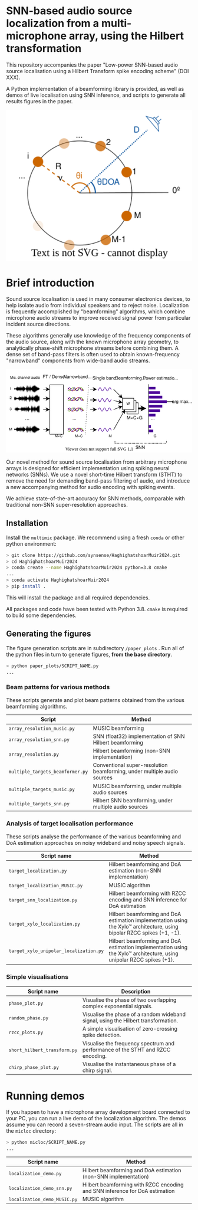 # SNN-based audio source localization from a multi-microphone array, using the Hilbert transformation

This repository accompanies the paper "Low-power SNN-based audio source localisation using a Hilbert Transform spike encoding scheme" (DOI XXX).

A Python implementation of a beamforming library is provided, as well as demos of live localisation using SNN inference, and scripts to generate all results figures in the paper.

<img src="figures/hilbert_beamforming/microphone_array.svg" alt="circular_microphone_array" style="zoom:200%;" />

# Brief introduction

Sound source localisation is used in many consumer electronics devices, to help isolate audio from individual speakers and to reject noise. Localization is frequently accomplished by "beamforming" algorithms, which combine microphone audio streams to improve received signal power from particular incident source directions.

These algorithms generally use knowledge of the frequency components of the audio source, along with the known microphone array geometry, to analytically phase-shift microphone streams before combining them. A dense set of band-pass filters is often used to obtain known-frequency "narrowband" components from wide-band audio streams.

<img src="figures/hilbert_beamforming/narrowband_beamforming.svg" alt="narrowband_beamforming" style="zoom: 150%;" />

Our novel method for sound source localisation from arbitrary microphone arrays is designed for efficient implementation using spiking neural networks (SNNs). We use a novel short-time Hilbert transform (STHT) to remove the need for demanding band-pass filtering of audio, and introduce a new accompanying method for audio encoding with spiking events.

We achieve state-of-the-art accuracy for SNN methods, comparable with traditional non-SNN super-resolution approaches.

## Installation

Install the `multimic` package. We recommend using a fresh `conda` or other python environment:

```bash
> git clone https://github.com/synsense/HaghighatshoarMuir2024.git
> cd HaghighatshoarMuir2024
> conda create --name HaghighatshoarMuir2024 python=3.8 cmake
...
> conda activate HaghighatshoarMuir2024
> pip install .
```

This will install the package and all required dependencies.

All packages and code have been tested with Python 3.8. `cmake` is required to build some dependencies.

## Generating the figures

The figure generation scripts are in subdirectory `/paper_plots` . Run all of the python files in turn to generate figures, **from the base directory**.

```bash
> python paper_plots/SCRIPT_NAME.py
...
```

### Beam patterns for various methods
These scripts generate and plot beam patterns obtained from the various beamforming algorithms.

| Script                           | Method                                                       |
| -------------------------------- | ------------------------------------------------------------ |
| `array_resolution_music.py`      | MUSIC beamforming                                            |
| `array_resolution_snn.py`        | SNN (float32) implementation of SNN Hilbert beamforming      |
| `array_resolution.py`            | Hilbert beamforming (non-SNN implementation)                 |
| `multiple_targets_beamformer.py` | Conventional super-resolution beamforming, under multiple audio sources |
| `multiple_targets_music.py`      | MUSIC beamforming, under multiple audio sources              |
| `multiple_targets_snn.py`        | Hilbert SNN beamforming, under multiple audio sources        |

### Analysis of target localisation performance

These scripts analyse the performance of the various beamforming and DoA estimation approaches on noisy wideband and noisy speech signals.

| Script name                            | Method                                                       |
| -------------------------------------- | ------------------------------------------------------------ |
| `target_localization.py`               | Hilbert beamforming and DoA estimation (non-SNN implementation) |
| `target_localization_MUSIC.py`         | MUSIC algorithm                                              |
| `target_snn_localization.py`           | Hilbert beamforming with RZCC encoding and SNN inference for DoA estimation |
| `target_xylo_localization.py`          | Hilbert beamforming and DoA estimation implementation using the Xylo™ architecture, using bipolar RZCC spikes (+1, -1). |
| `target_xylo_unipolar_localization.py` | Hilbert beamforming and DoA estimation implementation using the Xylo™ architecture, using unipolar RZCC spikes (+1). |

### Simple visualisations

| Script name                            | Description                                                       |
| -------------------------------------- | ------------------------------------------------------------ |
| `phase_plot.py`                  | Visualise the phase of two overlapping complex exponential signals. |
| `random_phase.py`                | Visualise the phase of a random wideband signal, using the Hilbert transformation. |
| `rzcc_plots.py`                  | A simple visualisation of zero-crossing spike detection.     |
| `short_hilbert_transform.py`     | Visualise the frequency spectrum and performance of the STHT and RZCC encoding. |
| `chirp_phase_plot.py`            | Visualise the instantaneous phase of a chirp signal.         |

# Running demos

If you happen to have a microphone array development board connected to your PC, you can run a live demo of the localization algorithm. The demos assume you can record a seven-stream audio input. The scripts are all in the `micloc` directory:

```bash
> python micloc/SCRIPT_NAME.py
...
```



| Script name                  | Method                                                       |
| ---------------------------- | ------------------------------------------------------------ |
| `localization_demo.py`       | Hilbert beamforming and DoA estimation (non-SNN implementation) |
| `localization_demo_snn.py`   | Hilbert beamforming with RZCC encoding and SNN inference for DoA estimation |
| `localization_demo_MUSIC.py` | MUSIC algorithm                                              |
